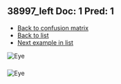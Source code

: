 ## 38997_left Doc: 1 Pred: 1
- [Back to confusion matrix](https://github.com/juliandewit/kaggle_retinopathy/blob/master/matrix.md)
- [Back to list](https://github.com/juliandewit/kaggle_retinopathy/blob/master/lists/11/list.md)
- [Next example in list](https://github.com/juliandewit/kaggle_retinopathy/blob/master/lists/11/39/39009_left.md)

![Eye](https://retinopaty.blob.core.windows.net/size1024/38997_left_1.jpeg)

### 

![Eye]()
